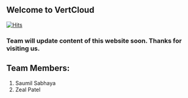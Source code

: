 
## Welcome to VertCloud 


[![Hits](https://hits.seeyoufarm.com/api/count/incr/badge.svg?url=https%3A%2F%2Fvertcloud.github.io&count_bg=%2379C83D&title_bg=%23555555&icon=cliqz.svg&icon_color=%23E9DFDF&title=Clicks&edge_flat=true)](https://hits.seeyoufarm.com)

### Team will update content of this website soon. Thanks for visiting us.






## Team Members:

1. Saumil Sabhaya
2. Zeal Patel

